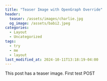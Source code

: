 ```yaml
---
title: "Teaser Image with OpenGraph Override"
header:
  teaser: /assets/images/charlie.jpg
  og_image: /assets/babi2.jpeg
categories:
  - Layout
  - Uncategorized
tags:
  - try
  - me
  - layout
last_modified_at: 2024-10-11T13:18:19-04:00
---
```


This post has a teaser image. First test POST

